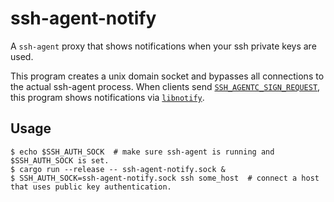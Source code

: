 # ssh-agent-notify

A `ssh-agent` proxy that shows notifications when your ssh private keys are used.

This program creates a unix domain socket and bypasses all connections to the actual ssh-agent process.
When clients send [`SSH_AGENTC_SIGN_REQUEST`](https://tools.ietf.org/id/draft-miller-ssh-agent-01.html#rfc.section.4.5),
this program shows notifications via [`libnotify`](https://developer.gnome.org/libnotify/).

## Usage

```
$ echo $SSH_AUTH_SOCK  # make sure ssh-agent is running and $SSH_AUTH_SOCK is set.
$ cargo run --release -- ssh-agent-notify.sock &
$ SSH_AUTH_SOCK=ssh-agent-notify.sock ssh some_host  # connect a host that uses public key authentication.
```
